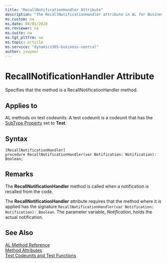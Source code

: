 ```yaml
---
title: "RecallNotificationHandler Attribute"
description: "The RecallNotificationHandler attribute in AL for Business Central"
ms.custom: na
ms.date: 04/01/2020
ms.reviewer: na
ms.suite: na
ms.tgt_pltfrm: na
ms.topic: article
ms.service: "dynamics365-business-central"
author: jswymer
---
```


# RecallNotificationHandler Attribute

Specifies that the method is a RecallNotificationHandler method.

## Applies to

AL methods on test codeunits. A test codeunit is a codeunit that has the [SubType Property](../properties/devenv-subtype-property.md) set to **Test**. 

## Syntax  
  
```  
[RecallNotificationHandler]
procedure RecallNotificationHandler(var Notification: Notification): Boolean;
```    

## Remarks

The **RecallNotificationHandler** method is called when a notification is recalled from the code.

The **RecallNotificationHandler** attribute requires that the method where it is applied has the signature `RecallNotificationHandler(var Notification: Notification): Boolean`. The parameter variable, *Notification*, holds the actual notification.

## See Also

[AL Method Reference](../methods-auto/library.md)  
[Method Attributes](devenv-method-attributes.md)  
[Test Codeunits and Test Functions](../devenv-test-codeunits-and-test-methods.md)